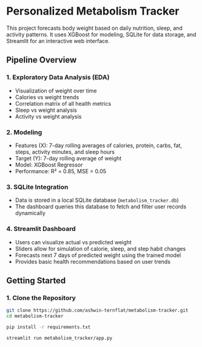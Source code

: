 # Personalized Metabolism Tracker

This project forecasts body weight based on daily nutrition, sleep, and activity patterns. It uses XGBoost for modeling, SQLite for data storage, and Streamlit for an interactive web interface.

## Pipeline Overview

### 1. Exploratory Data Analysis (EDA)
- Visualization of weight over time
- Calories vs weight trends
- Correlation matrix of all health metrics
- Sleep vs weight analysis
- Activity vs weight analysis

### 2. Modeling
- Features (X): 7-day rolling averages of calories, protein, carbs, fat, steps, activity minutes, and sleep hours
- Target (Y): 7-day rolling average of weight
- Model: XGBoost Regressor
- Performance: R² = 0.85, MSE = 0.05

### 3. SQLite Integration
- Data is stored in a local SQLite database (`metabolism_tracker.db`)
- The dashboard queries this database to fetch and filter user records dynamically

### 4. Streamlit Dashboard
- Users can visualize actual vs predicted weight
- Sliders allow for simulation of calorie, sleep, and step habit changes
- Forecasts next 7 days of predicted weight using the trained model
- Provides basic health recommendations based on user trends

## Getting Started

### 1. Clone the Repository
```bash
git clone https://github.com/ashwin-ternflat/metabolism-tracker.git
cd metabolism-tracker

pip install -r requirements.txt

streamlit run metabolism_tracker/app.py
